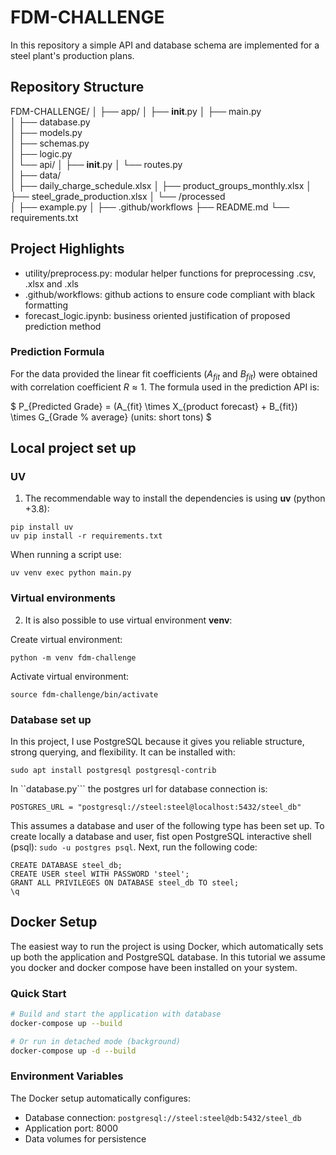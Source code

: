 # FDM-CHALLENGE

In this repository a simple API and database schema are implemented for a steel plant's production plans.

## Repository Structure

FDM-CHALLENGE/
│
├── app/
│   ├── __init__.py
│   ├── main.py              
│   ├── database.py           
│   ├── models.py              
│   ├── schemas.py           
│   ├── logic.py             
│   └── api/
│       ├── __init__.py
│       └── routes.py          
│
├── data/                    
│   ├── daily_charge_schedule.xlsx
│   ├── product_groups_monthly.xlsx
│   ├── steel_grade_production.xlsx
│   └── /processed                     
│
├── example.py
│
├── .github/workflows
├── README.md
└──  requirements.txt

## Project Highlights

- utility/preprocess.py: modular helper functions for preprocessing .csv, .xlsx and .xls
- .github/workflows: github actions to ensure code compliant with black formatting
- forecast_logic.ipynb: business oriented justification of proposed prediction method

### Prediction Formula

For the data provided the linear fit coefficients ($A_{fit}$ and $B_{fit}$) were obtained with correlation coefficient $R \approx 1$. The formula used in the prediction API is:

$
P_{Predicted Grade} = (A_{fit} \times X_{product forecast} + B_{fit}) \times G_{Grade \% average} (units: short tons)
$

## Local project set up

### UV

1) The recommendable way to install the dependencies is using **uv** (python +3.8):

```
pip install uv
uv pip install -r requirements.txt
```

When running a script use:

```
uv venv exec python main.py
```

### Virtual environments
2) It is also possible to use virtual environment **venv**:

Create virtual environment:
```
python -m venv fdm-challenge
```

Activate virtual environment:

```
source fdm-challenge/bin/activate
```

### Database set up

In this project, I use PostgreSQL because it gives you reliable structure, strong querying, and flexibility. It can be installed with:

```
sudo apt install postgresql postgresql-contrib
```

In ``database.py``` the postgres url for database connection is:

```
POSTGRES_URL = "postgresql://steel:steel@localhost:5432/steel_db"
```

This assumes a database and user of the following type has been set up. To create locally a database and user, fist open PostgreSQL interactive shell (psql): ```sudo -u postgres psql```. Next, run the following code:

```
CREATE DATABASE steel_db;
CREATE USER steel WITH PASSWORD 'steel';
GRANT ALL PRIVILEGES ON DATABASE steel_db TO steel;
\q
```

## Docker Setup

The easiest way to run the project is using Docker, which automatically sets up both the application and PostgreSQL database. In this tutorial we assume you docker and docker compose have been installed on your system.

### Quick Start
```bash
# Build and start the application with database
docker-compose up --build

# Or run in detached mode (background)
docker-compose up -d --build
```

### Environment Variables
The Docker setup automatically configures:
- Database connection: `postgresql://steel:steel@db:5432/steel_db`
- Application port: 8000
- Data volumes for persistence
